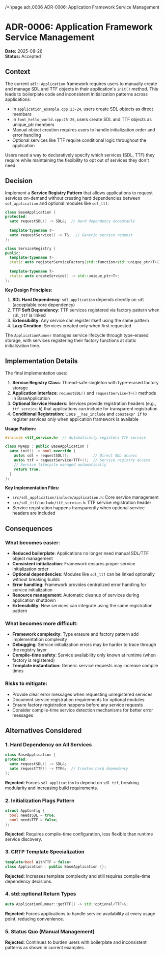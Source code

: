 /*!\page adr_0006 ADR-0006: Application Framework Service Management

# ADR-0006: Application Framework Service Management

**Date:** 2025-08-26  
**Status:** Accepted

## Context

The current `sdl::Application` framework requires users to manually create and manage SDL and TTF objects in their application's `init()` method. This leads to boilerplate code and inconsistent initialization patterns across applications:

- In `application_example.cpp:23-24`, users create SDL objects as direct members
- In `font_hello_world.cpp:25-26`, users create SDL and TTF objects as unique_ptr members
- Manual object creation requires users to handle initialization order and error handling
- Optional services like TTF require conditional logic throughout the application

Users need a way to declaratively specify which services (SDL, TTF) they require while maintaining the flexibility to opt out of services they don't need.

## Decision

Implement a **Service Registry Pattern** that allows applications to request services on-demand without creating hard dependencies between `sdl_application` and optional modules like `sdl_ttf`:

```cpp
class BaseApplication {
protected:
  auto requestSDL() -> SDL&;  // Hard dependency acceptable
  
  template<typename T>
  auto requestService() -> T&;  // Generic service request
};

class ServiceRegistry {
public:
  template<typename T>
  static auto registerServiceFactory(std::function<std::unique_ptr<T>()> factory) -> void;
  
  template<typename T>
  static auto createService() -> std::unique_ptr<T>;
};
```

**Key Design Principles:**
1. **SDL Hard Dependency**: `sdl_application` depends directly on `sdl` (acceptable core dependency)
2. **TTF Soft Dependency**: TTF services registered via factory pattern when `sdl_ttf` is linked
3. **Extensibility**: Any service can register itself using the same pattern
4. **Lazy Creation**: Services created only when first requested

The `ApplicationRunner` manages service lifecycle through type-erased storage, with services registering their factory functions at static initialization time.

## Implementation Details

The final implementation uses:

1. **Service Registry Class**: Thread-safe singleton with type-erased factory storage
2. **Application Interface**: `requestSDL()` and `requestService<T>()` methods in BaseApplication
3. **Optional Service Headers**: Services provide registration headers (e.g., `ttf_service.h`) that applications can include for transparent registration
4. **Conditional Registration**: Uses `__has_include` and `constexpr if` to register services only when application framework is available

**Usage Pattern:**
```cpp
#include <ttf_service.h>  // Automatically registers TTF service

class MyApp : public BaseApplication {
  auto init() -> bool override {
    auto& sdl = requestSDL();           // Direct SDL access
    auto& ttf = requestService<TTF>();  // Service registry access
    // Service lifecycle managed automatically
    return true;
  }
};
```

**Key Implementation Files:**
- `src/sdl_application/include/application.h`: Core service management
- `src/sdl_ttf/include/ttf_service.h`: TTF service registration header
- Service registration happens transparently when optional service headers are included

## Consequences

### What becomes easier:
- **Reduced boilerplate**: Applications no longer need manual SDL/TTF object management
- **Consistent initialization**: Framework ensures proper service initialization order
- **Optional dependencies**: Modules like `sdl_ttf` can be linked optionally without breaking builds
- **Error handling**: Framework provides centralized error handling for service initialization
- **Resource management**: Automatic cleanup of services during application shutdown
- **Extensibility**: New services can integrate using the same registration pattern

### What becomes more difficult:
- **Framework complexity**: Type erasure and factory pattern add implementation complexity
- **Debugging**: Service initialization errors may be harder to trace through the registry layer
- **Compile-time safety**: Service availability only known at runtime (when factory is registered)
- **Template instantiation**: Generic service requests may increase compile times

### Risks to mitigate:
- Provide clear error messages when requesting unregistered services
- Document service registration requirements for optional modules
- Ensure factory registration happens before any service requests
- Consider compile-time service detection mechanisms for better error messages

## Alternatives Considered

### 1. Hard Dependency on All Services
```cpp
class BaseApplication {
protected:
  auto requestSDL() -> SDL&;
  auto requestTTF() -> TTF&;  // Creates hard dependency
};
```
**Rejected**: Forces `sdl_application` to depend on `sdl_ttf`, breaking modularity and increasing build requirements.

### 2. Initialization Flags Pattern
```cpp
struct AppConfig {
  bool needsSDL = true;
  bool needsTTF = false;
};
```
**Rejected**: Requires compile-time configuration, less flexible than runtime service discovery.

### 3. CRTP Template Specialization
```cpp
template<bool WithTTF = false>
class Application : public BaseApplication {};
```
**Rejected**: Increases template complexity and still requires compile-time dependency decisions.

### 4. std::optional Return Types
```cpp
auto ApplicationRunner::getTTF() -> std::optional<TTF>&;
```
**Rejected**: Forces applications to handle service availability at every usage point, reducing convenience.

### 5. Status Quo (Manual Management)
**Rejected**: Continues to burden users with boilerplate and inconsistent patterns as shown in current examples.
